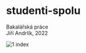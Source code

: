 # studenti-spolu
Bakalářská práce  
Jiří Andrlík, 2022  

![1 index](![image](https://user-images.githubusercontent.com/18737702/188264209-86fe2085-f3ec-4de1-8fbc-15941d03cc78.png))
